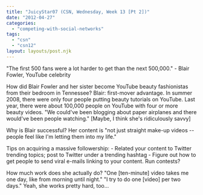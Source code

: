```yaml
---
title: "JuicyStar07 (CSN, Wednesday, Week 13 [Pt 2])"
date: "2012-04-27"
categories: 
  - "competing-with-social-networks"
tags: 
  - "csn"
  - "csn12"
layout: layouts/post.njk
---
```


"The first 500 fans were a lot harder to get than the next 500,000." - Blair Fowler, YouTube celebrity

How did Blair Fowler and her sister become YouTube beauty fashionistas from their bedroom in Tennessee? Blair: first-mover advantage. In summer 2008, there were only four people putting beauty tutorials on YouTube. Last year, there were about 100,000 people on YouTube with four or more beauty videos. "We could've been blogging about paper airplanes and there would've been people watching." \[Maybe, I think she's ridiculously savvy\]

Why is Blair successful? Her content is "not just straight make-up videos -- people feel like I'm letting them into my life."

Tips on acquiring a massive followership: - Related your content to Twitter trending topics; post to Twitter under a trending hashtag - Figure out how to get people to send viral e-mails linking to your content. Run contests?

How much work does she actually do? "One \[ten-minute\] video takes me one day, like from morning until night." "I try to do one \[video\] per two days." Yeah, she works pretty hard, too...
